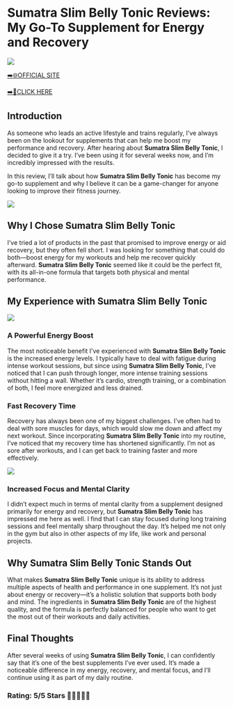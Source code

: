 # **Sumatra Slim Belly Tonic Reviews**: My Go-To Supplement for Energy and Recovery

[![](https://static.vecteezy.com/system/resources/thumbnails/019/896/014/small/buy-now-gradient-button-with-cart-symbol-buy-now-illustration-png.png)](https://edetoop.top/lander/sugarpreland-1/sssbt.html) 

[➡️🌐OFFICIAL SITE](https://edetoop.top/lander/sugarpreland-1/sssbt.html) 

[➡️🔗CLICK HERE](https://edetoop.top/lander/sugarpreland-1/sssbt.html) 


## Introduction

As someone who leads an active lifestyle and trains regularly, I’ve always been on the lookout for supplements that can help me boost my performance and recovery. After hearing about **Sumatra Slim Belly Tonic**, I decided to give it a try. I’ve been using it for several weeks now, and I’m incredibly impressed with the results.

In this review, I’ll talk about how **Sumatra Slim Belly Tonic** has become my go-to supplement and why I believe it can be a game-changer for anyone looking to improve their fitness journey.

[![](https://wallpapers.com/images/hd/red-order-now-button-udg4jcj4arvn8b0n-2.png)](https://edetoop.top/lander/sugarpreland-1/sssbt.html)  

## Why I Chose **Sumatra Slim Belly Tonic**

I’ve tried a lot of products in the past that promised to improve energy or aid recovery, but they often fell short. I was looking for something that could do both—boost energy for my workouts and help me recover quickly afterward. **Sumatra Slim Belly Tonic** seemed like it could be the perfect fit, with its all-in-one formula that targets both physical and mental performance.

## My Experience with **Sumatra Slim Belly Tonic**

[![](https://static.vecteezy.com/system/resources/thumbnails/019/896/014/small/buy-now-gradient-button-with-cart-symbol-buy-now-illustration-png.png)](https://edetoop.top/lander/sugarpreland-1/sssbt.html)

### A Powerful Energy Boost

The most noticeable benefit I’ve experienced with **Sumatra Slim Belly Tonic** is the increased energy levels. I typically have to deal with fatigue during intense workout sessions, but since using **Sumatra Slim Belly Tonic**, I’ve noticed that I can push through longer, more intense training sessions without hitting a wall. Whether it’s cardio, strength training, or a combination of both, I feel more energized and less drained.

### Fast Recovery Time

Recovery has always been one of my biggest challenges. I’ve often had to deal with sore muscles for days, which would slow me down and affect my next workout. Since incorporating **Sumatra Slim Belly Tonic** into my routine, I’ve noticed that my recovery time has shortened significantly. I’m not as sore after workouts, and I can get back to training faster and more effectively.

[![](https://wallpapers.com/images/hd/red-order-now-button-udg4jcj4arvn8b0n-2.png)](https://edetoop.top/lander/sugarpreland-1/sssbt.html)  

### Increased Focus and Mental Clarity

I didn’t expect much in terms of mental clarity from a supplement designed primarily for energy and recovery, but **Sumatra Slim Belly Tonic** has impressed me here as well. I find that I can stay focused during long training sessions and feel mentally sharp throughout the day. It’s helped me not only in the gym but also in other aspects of my life, like work and personal projects.

## Why **Sumatra Slim Belly Tonic** Stands Out

What makes **Sumatra Slim Belly Tonic** unique is its ability to address multiple aspects of health and performance in one supplement. It’s not just about energy or recovery—it’s a holistic solution that supports both body and mind. The ingredients in **Sumatra Slim Belly Tonic** are of the highest quality, and the formula is perfectly balanced for people who want to get the most out of their workouts and daily activities.

## Final Thoughts

After several weeks of using **Sumatra Slim Belly Tonic**, I can confidently say that it’s one of the best supplements I’ve ever used. It’s made a noticeable difference in my energy, recovery, and mental focus, and I’ll continue using it as part of my daily routine.

### Rating: 5/5 Stars 🌟🌟🌟🌟🌟
